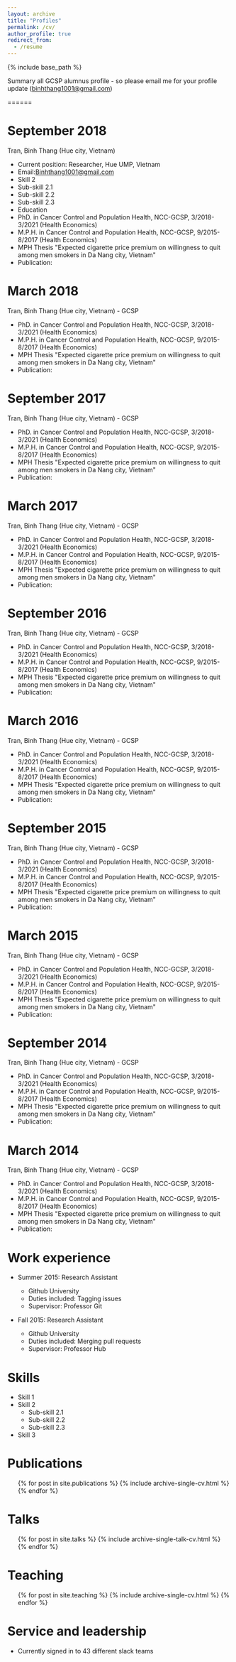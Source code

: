 ```yaml
---
layout: archive
title: "Profiles"
permalink: /cv/
author_profile: true
redirect_from:
  - /resume
---
```


{% include base_path %}

Summary all GCSP alumnus profile - so please email me for your profile update (binhthang1001@gmail.com)

======



September 2018
======
Tran, Binh Thang (Hue city, Vietnam)
  * Current position: Researcher, Hue UMP, Vietnam
  * Email:Binhthang1001@gmail.com
 * Skill 2
  * Sub-skill 2.1
  * Sub-skill 2.2
  * Sub-skill 2.3
* Education
 * PhD. in Cancer Control and Population Health, NCC-GCSP, 3/2018-3/2021  (Health Economics)
 * M.P.H. in Cancer Control and Population Health, NCC-GCSP, 9/2015-8/2017  (Health Economics)
 * MPH Thesis "Expected cigarette price premium on willingness to quit among men smokers in Da Nang city, Vietnam"
 * Publication:

March 2018
======
Tran, Binh Thang (Hue city, Vietnam) - GCSP
* PhD. in Cancer Control and Population Health, NCC-GCSP, 3/2018-3/2021  (Health Economics)
* M.P.H. in Cancer Control and Population Health, NCC-GCSP, 9/2015-8/2017  (Health Economics)
 * MPH Thesis "Expected cigarette price premium on willingness to quit among men smokers in Da Nang city, Vietnam"
 * Publication:


September 2017
======
Tran, Binh Thang (Hue city, Vietnam) - GCSP
* PhD. in Cancer Control and Population Health, NCC-GCSP, 3/2018-3/2021  (Health Economics)
* M.P.H. in Cancer Control and Population Health, NCC-GCSP, 9/2015-8/2017  (Health Economics)
 * MPH Thesis "Expected cigarette price premium on willingness to quit among men smokers in Da Nang city, Vietnam"
 * Publication:

March 2017
======
Tran, Binh Thang (Hue city, Vietnam) - GCSP
* PhD. in Cancer Control and Population Health, NCC-GCSP, 3/2018-3/2021  (Health Economics)
* M.P.H. in Cancer Control and Population Health, NCC-GCSP, 9/2015-8/2017  (Health Economics)
 * MPH Thesis "Expected cigarette price premium on willingness to quit among men smokers in Da Nang city, Vietnam"
 * Publication:


September 2016
======
Tran, Binh Thang (Hue city, Vietnam) - GCSP
* PhD. in Cancer Control and Population Health, NCC-GCSP, 3/2018-3/2021  (Health Economics)
* M.P.H. in Cancer Control and Population Health, NCC-GCSP, 9/2015-8/2017  (Health Economics)
 * MPH Thesis "Expected cigarette price premium on willingness to quit among men smokers in Da Nang city, Vietnam"
 * Publication:

March 2016
======
Tran, Binh Thang (Hue city, Vietnam) - GCSP
* PhD. in Cancer Control and Population Health, NCC-GCSP, 3/2018-3/2021  (Health Economics)
* M.P.H. in Cancer Control and Population Health, NCC-GCSP, 9/2015-8/2017  (Health Economics)
 * MPH Thesis "Expected cigarette price premium on willingness to quit among men smokers in Da Nang city, Vietnam"
 * Publication:


September 2015
======
Tran, Binh Thang (Hue city, Vietnam) - GCSP
* PhD. in Cancer Control and Population Health, NCC-GCSP, 3/2018-3/2021  (Health Economics)
* M.P.H. in Cancer Control and Population Health, NCC-GCSP, 9/2015-8/2017  (Health Economics)
 * MPH Thesis "Expected cigarette price premium on willingness to quit among men smokers in Da Nang city, Vietnam"
 * Publication:

March 2015
======
Tran, Binh Thang (Hue city, Vietnam) - GCSP
* PhD. in Cancer Control and Population Health, NCC-GCSP, 3/2018-3/2021  (Health Economics)
* M.P.H. in Cancer Control and Population Health, NCC-GCSP, 9/2015-8/2017  (Health Economics)
 * MPH Thesis "Expected cigarette price premium on willingness to quit among men smokers in Da Nang city, Vietnam"
 * Publication:


September 2014
======
Tran, Binh Thang (Hue city, Vietnam) - GCSP
* PhD. in Cancer Control and Population Health, NCC-GCSP, 3/2018-3/2021  (Health Economics)
* M.P.H. in Cancer Control and Population Health, NCC-GCSP, 9/2015-8/2017  (Health Economics)
 * MPH Thesis "Expected cigarette price premium on willingness to quit among men smokers in Da Nang city, Vietnam"
 * Publication:

March 2014
======
Tran, Binh Thang (Hue city, Vietnam) - GCSP
* PhD. in Cancer Control and Population Health, NCC-GCSP, 3/2018-3/2021  (Health Economics)
* M.P.H. in Cancer Control and Population Health, NCC-GCSP, 9/2015-8/2017  (Health Economics)
 * MPH Thesis "Expected cigarette price premium on willingness to quit among men smokers in Da Nang city, Vietnam"
 * Publication:


Work experience
======
* Summer 2015: Research Assistant
  * Github University
  * Duties included: Tagging issues
  * Supervisor: Professor Git

* Fall 2015: Research Assistant
  * Github University
  * Duties included: Merging pull requests
  * Supervisor: Professor Hub
  
Skills
======
* Skill 1
* Skill 2
  * Sub-skill 2.1
  * Sub-skill 2.2
  * Sub-skill 2.3
* Skill 3

Publications
======
  <ul>{% for post in site.publications %}
    {% include archive-single-cv.html %}
  {% endfor %}</ul>
  
Talks
======
  <ul>{% for post in site.talks %}
    {% include archive-single-talk-cv.html %}
  {% endfor %}</ul>
  
Teaching
======
  <ul>{% for post in site.teaching %}
    {% include archive-single-cv.html %}
  {% endfor %}</ul>
  
Service and leadership
======
* Currently signed in to 43 different slack teams
